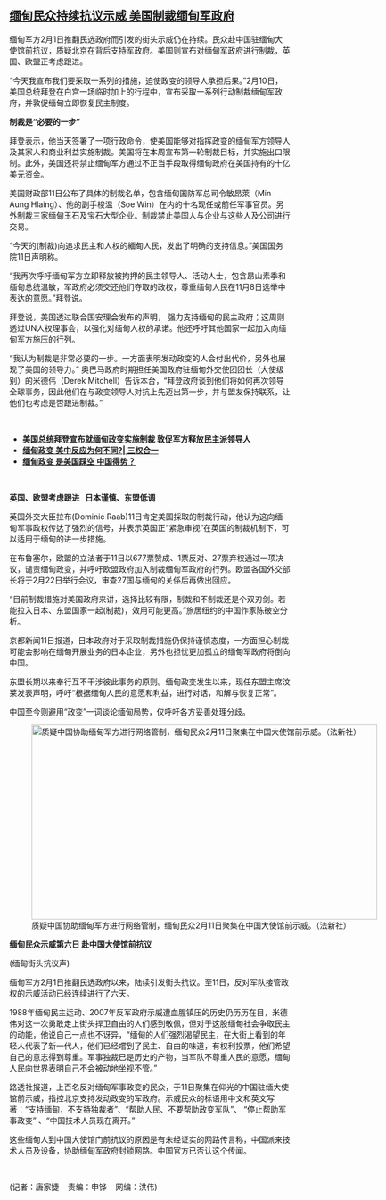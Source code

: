 <!--1613081040000-->
[缅甸民众持续抗议示威     美国制裁缅甸军政府](https://www.rfa.org/mandarin/yataibaodao/junshiwaijiao/jt-02112021133551.html)
------

<p></p><p>缅甸军方2月1日推翻民选政府而引发的街头示威仍在持续。民众赴中国驻缅甸大使馆前抗议，质疑北京在背后支持军政府。美国则宣布对缅甸军政府进行制裁，英国、欧盟正考虑跟进。</p><p>“今天我宣布我们要采取一系列的措施，迫使政变的领导人承担后果。”2月10日，美国总统拜登在白宫一场临时加上的行程中，宣布采取一系列行动制裁缅甸军政府，并敦促缅甸立即恢复民主制度。</p><p><strong></strong><strong>制裁是“必要的一步”</strong></p><p>拜登表示，他当天签署了一项行政命令，使美国能够对指挥政变的缅甸军方领导人及其家人和商业利益实施制裁。美国将在本周宣布第一轮制裁目标，并实施出口限制。此外，美国还将禁止缅甸军方通过不正当手段取得缅甸政府在美国持有的十亿美元资金。</p><p>美国财政部11日公布了具体的制裁名单，包含缅甸国防军总司令敏昂萊（Min Aung Hlaing）、他的副手梭温（Soe Win）在内的十名现任或前任军事官员。另外制裁三家缅甸玉石及宝石大型企业。制裁禁止美国人与企业与这些人及公司进行交易。</p><p>“今天的(<span>制裁</span>)向追求民主和人权的緬甸人民，发出了明确的支持信息。”美国国务院11<span>日声明称。</span></p><p>“我再次呼吁缅甸军方立即释放被拘押的民主领导人、活动人士，包含昂山素季和缅甸总统温敏，军政府必须交还他们夺取的政权，尊重缅甸人民在11月8日选举中表达的意愿。”拜登说。</p><p>拜登说，美国透过联合国安理会发布的声明， 强力支持缅甸的民主政府；这周则透过UN<span>人权理事会，以强化对缅甸人权的承诺。他还呼吁其他国家一起加入</span>向缅甸军方施压的行列。</p><p>“我认为制裁是非常必要的一步。一方面表明发动政变的人会付出代价，另外也展现了美国的领导力。” 奥巴马政府时期担任美国政府驻缅甸外交使团团长（大使级别）的米德伟（Derek Mitchell）告诉本台，“拜登政府谈到他们将如何再次领导全球事务，因此他们在与政变领导人对抗上先迈出第一步，并与盟友保持联系，让他们也考虑是否跟进制裁。”</p><p><br/></p><ul><li><a href="https://www.rfa.org/mandarin/Xinwen/11-02102021165615.html"><strong>美国总统拜登宣布就缅甸政变实施制裁 敦促军方释放民主派领导人</strong></a></li><li><strong><a href="https://www.rfa.org/mandarin/duomeiti/sanquanheyi/sqhy-02092021123825.html">缅甸政变 美中反应为何不同?| 三权合一</a></strong></li><li><strong><a href="https://www.rfa.org/mandarin/yataibaodao/junshiwaijiao/wy-02012021095621.html">缅甸政变 是美国踩空 中国得势？</a></strong></li></ul><p><br/></p><p><strong>英国、欧盟考虑跟进</strong><strong>   </strong><strong>日本谨慎、东盟低调</strong></p><p>英国外交大臣拉布(Dominic Raab)11日肯定美国採取的制裁行动，他认为这向缅甸军事政权传达了强烈的信号，并表示英国正“紧急审视”在英国的制裁机制下，可以适用于缅甸的进一步措施。</p><p>在布鲁塞尔，欧盟的立法者于11日以677票赞成、1票反对、27票弃权通过一项决议，谴责缅甸政变，并呼吁欧盟政府加入制裁缅甸军政府的行列。欧盟各国外交部长将于2月22日举行会议，审查27国与缅甸的关係后再做出回应。</p><p>“目前制裁措施对美国政府来讲，选择比较有限，制裁和不制裁还是个双刃剑。若能拉入日本、东盟国家一起(制裁)，效用可能更高。”旅居纽约的中国作家陈破空分析。</p><p>京都新闻11日报道，日本政府对于采取制裁措施仍保持谨慎态度，一方面担心制裁可能会影响在缅甸开展业务的日本企业，另外也担忧更加孤立的缅甸军政府将倒向中国。</p><p>东盟长期以来奉行互不干涉彼此事务的原则。缅甸政变发生以来，现任东盟主席汶莱发表声明，呼吁“根据缅甸人民的意愿和利益，进行对话，和解与恢复正常”。</p><p>中国至今则避用“政变”一词谈论缅甸局势，仅呼吁各方妥善处理分歧。</p><p><figure class="image-richtext image-inline captioned" style="width:620px;"><img alt="质疑中国协助缅甸军方进行网络管制，缅甸民众2月11日聚集在中国大使馆前示威。（法新社）" height="349" src="https://www.rfa.org/mandarin/yataibaodao/junshiwaijiao/jt-02112021133551.html/jt0210.jpg/@@images/eecb0a40-95f6-4829-a74b-18a01942c813.jpeg" title="jt0210.jpg" width="620"/><figcaption class="image-caption">质疑中国协助缅甸军方进行网络管制，缅甸民众2月11日聚集在中国大使馆前示威。（法新社）</figcaption><small></small></figure></p><p><strong>缅甸民众示威第六日   赴中国大使馆前抗议</strong></p><p>(缅甸街头抗议声)</p><p>缅甸军方2月1日推翻民选政府以来，陆续引发街头抗议。至11<span>日，</span>反对军队接管政权的示威活动已经连续进行了六天。</p><p>1988年缅甸民主运动、2007年反军政府示威遭血腥镇压的历史仍历历在目，米德伟对这一次勇敢走上街头捍卫自由的人们感到敬佩，但对于这股缅甸社会争取民主的动能，他说自己一点也不讶异，“缅甸的人们强烈渴望民主，在大街上看到的年轻人代表了新一代人，他们已经嚐到了民主、自由的味道，有权利投票，他们希望自己的意志得到尊重。军事独裁已是历史的产物，当军队不尊重人民的意愿，缅甸人民向世界表明自己不会被动地坐视不管。”</p><p>路透社报道，上百名反对缅甸军事政变的民众，于11日聚集在仰光的中国驻缅大使馆前示威，指控北京支持发动政变的军政府。示威民众的标语用中文和英文写著：“支持缅甸，不支持独裁者”、“帮助人民、不要帮助政变军队”、 “停止帮助军事政变” 、“中国技术人员现在离开。”</p><p>这些缅甸人到中国大使馆门前抗议的原因是有未经证实的网路传言称，中国派来技术人员及设备，协助缅甸军政府封锁网路。中国官方已否认这个传闻。</p><p><br/></p><p>(记者：唐家婕    责编：申铧    网编：洪伟)</p>
